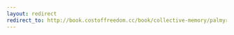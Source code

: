 ```yaml
---
layout: redirect
redirect_to: http://book.costoffreedom.cc/book/collective-memory/palmyra-3d-premonition-vision-of-bassel.html
---
```


